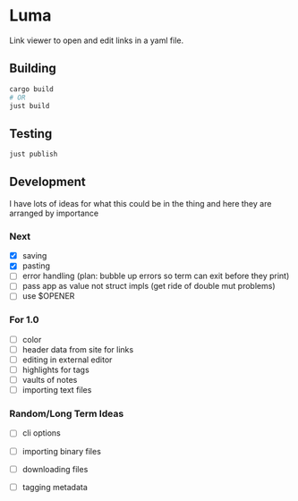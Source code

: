 # Luma
Link viewer to open and edit links in a yaml file.

## Building
```sh
cargo build
# OR
just build
```
## Testing
```sh
just publish
```

## Development

I have lots of ideas for what this could be in the thing and here they are
arranged by importance

### Next
- [X] saving
- [X] pasting
- [ ] error handling (plan: bubble up errors so term can exit before they print)
- [ ] pass app as value not struct impls (get ride of double mut problems)
- [ ] use $OPENER

### For 1.0
- [ ] color
- [ ] header data from site for links
- [ ] editing in external editor
- [ ] highlights for tags
- [ ] vaults of notes
- [ ] importing text files

### Random/Long Term Ideas

- [ ] cli options
- [ ] importing binary files
- [ ] downloading files
- [ ] tagging metadata

